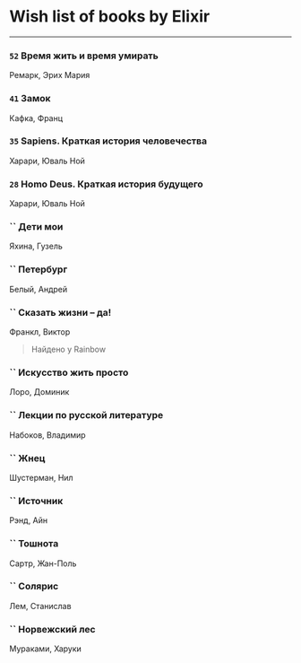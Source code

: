 # Wish list of books by Elixir
---

### `52` Время жить и время умирать
Ремарк, Эрих Мария

### `41` Замок
Кафка, Франц

### `35` Sapiens. Краткая история человечества
Харари, Юваль Ной

### `28` Homo Deus. Краткая история будущего
Харари, Юваль Ной

### `` Дети мои
Яхина, Гузель

### `` Петербург
Белый, Андрей

### `` Сказать жизни – да!
Франкл, Виктор
> Найдено у Rainbow

### `` Искусство жить просто
Лоро, Доминик

### `` Лекции по русской литературе
Набоков, Владимир

### `` Жнец
Шустерман, Нил

### `` Источник
Рэнд, Айн

### `` Тошнота
Сартр, Жан-Поль

### `` Солярис
Лем, Станислав

### `` Норвежский лес
Мураками, Харуки


